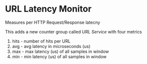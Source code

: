 # URL Latency Monitor

Measures per HTTP Request/Response latecny

This adds a new counter group called *URL Service*  with four metrics

1. hits - number of hits per URL
2. avg - avg latency  in microseconds (us) 
3. max - max latency (us) of all samples in window 
4. min - min latency (us) of all samples in window  


